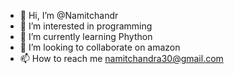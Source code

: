 - 👋 Hi, I’m @Namitchandr
- 👀 I’m interested in programming
- 🌱 I’m currently learning Phython
- 💞️ I’m looking to collaborate on amazon
- 📫 How to reach me namitchandra30@gmail.com

<!---
Namitchandr/Namitchandr is a ✨ special ✨ repository because its `README.md` (this file) appears on your GitHub profile.
You can click the Preview link to take a look at your changes.
--->
